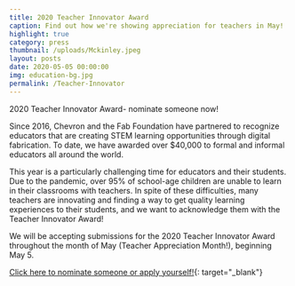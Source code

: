 ```yaml
---
title: 2020 Teacher Innovator Award
caption: Find out how we're showing appreciation for teachers in May!
highlight: true
category: press
thumbnail: /uploads/Mckinley.jpeg
layout: posts
date: 2020-05-05 00:00:00
img: education-bg.jpg
permalink: /Teacher-Innovator
---
```


2020 Teacher Innovator Award- nominate someone now\!

Since 2016, Chevron and the Fab Foundation have partnered to recognize educators that are creating STEM learning opportunities through digital fabrication. To date, we have awarded over $40,000 to formal and informal educators all around the world. 

This year is a particularly challenging time for educators and their students. Due to the pandemic, over 95% of school-age children are unable to learn in their classrooms with teachers. In spite of these difficulties, many teachers are innovating and finding a way to get quality learning experiences to their students, and we want to acknowledge them with the Teacher Innovator Award! 

We will be accepting submissions for the 2020 Teacher Innovator Award throughout the month of May (Teacher Appreciation Month!), beginning May 5. 

[Click here to nominate someone or apply yourself!](https://docs.google.com/forms/d/e/1FAIpQLSfFuLW5KfWtwDXqxoAS8303_Xema15vkNDV-DMU0VElJT9AKA/viewform?usp=sf_link){: target="_blank"}